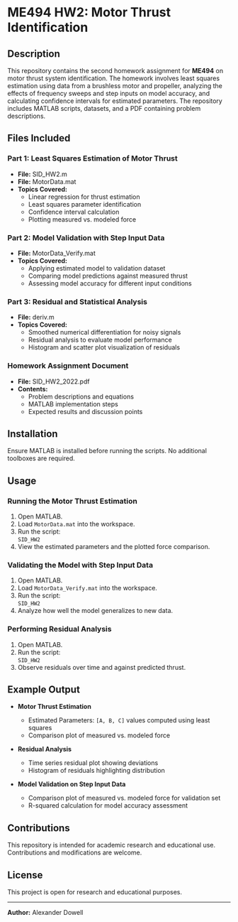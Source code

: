 # ME494 HW2: Motor Thrust Identification  

## Description  
This repository contains the second homework assignment for **ME494** on motor thrust system identification. The homework involves least squares estimation using data from a brushless motor and propeller, analyzing the effects of frequency sweeps and step inputs on model accuracy, and calculating confidence intervals for estimated parameters. The repository includes MATLAB scripts, datasets, and a PDF containing problem descriptions.  

## Files Included  

### **Part 1: Least Squares Estimation of Motor Thrust**  
- **File:** SID_HW2.m  
- **File:** MotorData.mat  
- **Topics Covered:**  
  - Linear regression for thrust estimation  
  - Least squares parameter identification  
  - Confidence interval calculation  
  - Plotting measured vs. modeled force  

### **Part 2: Model Validation with Step Input Data**  
- **File:** MotorData_Verify.mat  
- **Topics Covered:**  
  - Applying estimated model to validation dataset  
  - Comparing model predictions against measured thrust  
  - Assessing model accuracy for different input conditions  

### **Part 3: Residual and Statistical Analysis**  
- **File:** deriv.m  
- **Topics Covered:**  
  - Smoothed numerical differentiation for noisy signals  
  - Residual analysis to evaluate model performance  
  - Histogram and scatter plot visualization of residuals  

### **Homework Assignment Document**  
- **File:** SID_HW2_2022.pdf  
- **Contents:**  
  - Problem descriptions and equations  
  - MATLAB implementation steps  
  - Expected results and discussion points  

## Installation  
Ensure MATLAB is installed before running the scripts. No additional toolboxes are required.  

## Usage  

### **Running the Motor Thrust Estimation**  
1. Open MATLAB.  
2. Load `MotorData.mat` into the workspace.  
3. Run the script:  
   ```SID_HW2```  
4. View the estimated parameters and the plotted force comparison.  

### **Validating the Model with Step Input Data**  
1. Open MATLAB.  
2. Load `MotorData_Verify.mat` into the workspace.  
3. Run the script:  
   ```SID_HW2```  
4. Analyze how well the model generalizes to new data.  

### **Performing Residual Analysis**  
1. Open MATLAB.  
2. Run the script:  
   ```SID_HW2```  
3. Observe residuals over time and against predicted thrust.  

## Example Output  

- **Motor Thrust Estimation**  
  - Estimated Parameters: `[A, B, C]` values computed using least squares  
  - Comparison plot of measured vs. modeled force  

- **Residual Analysis**  
  - Time series residual plot showing deviations  
  - Histogram of residuals highlighting distribution  

- **Model Validation on Step Input Data**  
  - Comparison plot of measured vs. modeled force for validation set  
  - R-squared calculation for model accuracy assessment  

## Contributions  
This repository is intended for academic research and educational use. Contributions and modifications are welcome.  

## License  
This project is open for research and educational purposes.  

---  
**Author:** Alexander Dowell  

